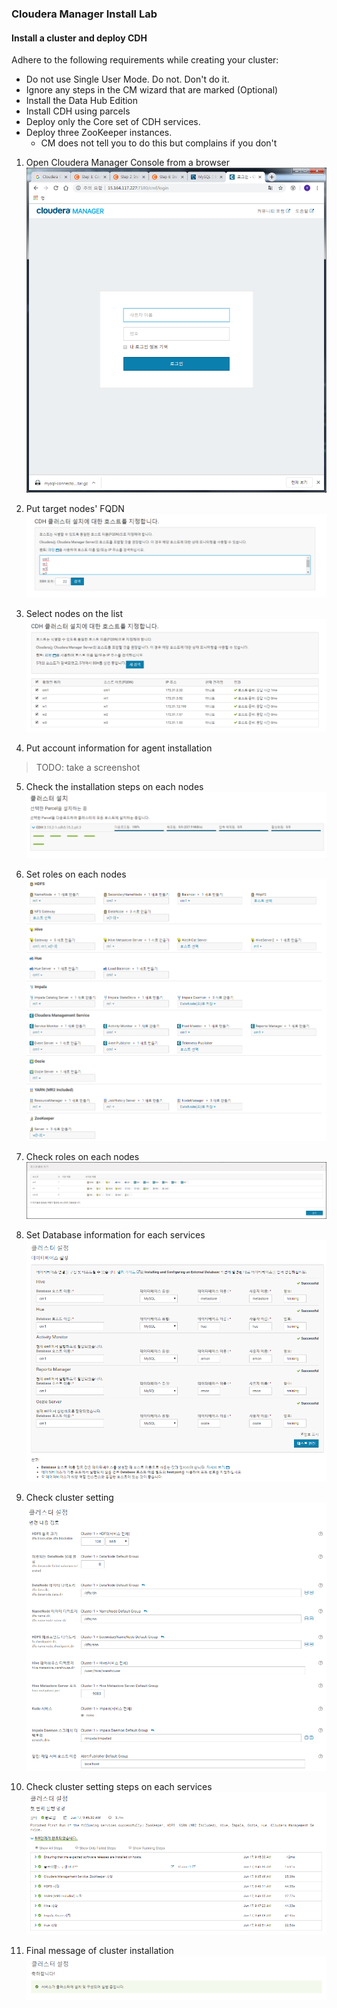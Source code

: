 
### Cloudera Manager Install Lab
#### Install a cluster and deploy CDH
Adhere to the following requirements while creating your cluster:
  - Do not use Single User Mode. Do not. Don't do it.
  - Ignore any steps in the CM wizard that are marked (Optional)
  - Install the Data Hub Edition
  - Install CDH using parcels
  - Deploy only the Core set of CDH services.
  - Deploy three ZooKeeper instances.
    - CM does not tell you to do this but complains if you don't

1. Open Cloudera Manager Console from a browser
![Image of Install CDH 001](screenshots/install-cdh-001.png)

2. Put target nodes' FQDN
![Image of Install CDH 002](screenshots/install-cdh-002.png)

3. Select nodes on the list
![Image of Install CDH 003](screenshots/install-cdh-003.png)

4. Put account information for agent installation
> TODO: take a screenshot

5. Check the installation steps on each nodes
![Image of Install CDH 004](screenshots/install-cdh-004.png)

6. Set roles on each nodes
![Image of Install CDH 005](screenshots/install-cdh-005.png)

7. Check roles on each nodes
![Image of Install CDH 006](screenshots/install-cdh-006.png)

8. Set Database information for each services
![Image of Install CDH 007](screenshots/install-cdh-007.png)

9. Check cluster setting
![Image of Install CDH 008](screenshots/install-cdh-008.png)

10. Check cluster setting steps on each services
![Image of Install CDH 009](screenshots/install-cdh-009.png)

11. Final message of cluster installation
![Image of Install CDH 010](screenshots/install-cdh-010.png)
